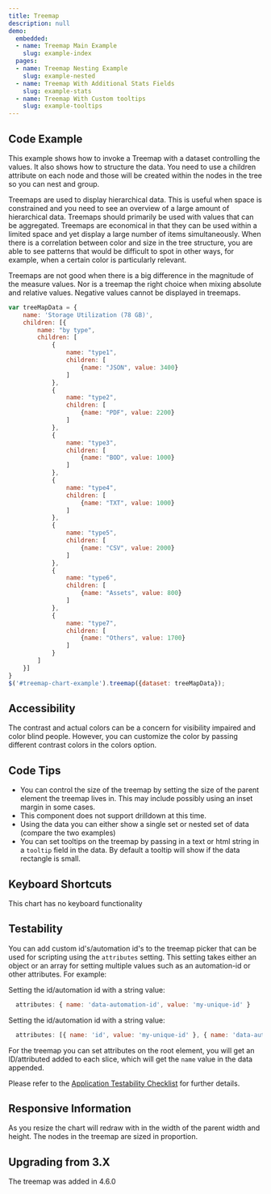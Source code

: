 ```yaml
---
title: Treemap
description: null
demo:
  embedded:
  - name: Treemap Main Example
    slug: example-index
  pages:
  - name: Treemap Nesting Example
    slug: example-nested
  - name: Treemap With Additional Stats Fields
    slug: example-stats
  - name: Treemap With Custom tooltips
    slug: example-tooltips
---
```


## Code Example

This example shows how to invoke a Treemap with a dataset controlling the values. It also shows how to structure the data. You need to use a children attribute on each node and those will be created within the nodes in the tree so you can nest and group.

Treemaps are used to display hierarchical data. This is useful when space is constrained and you need to see an overview of a large amount of hierarchical data. Treemaps should primarily be used with values that can be aggregated. Treemaps are economical in that they can be used within a limited space and yet display a large number of items simultaneously. When there is a correlation between color and size in the tree structure, you are able to see patterns that would be difficult to spot in other ways, for example, when a certain color is particularly relevant.

Treemaps are not good when there is a big difference in the magnitude of the measure values. Nor is a treemap the right choice when mixing absolute and relative values. Negative values cannot be displayed in treemaps.

```javascript
var treeMapData = {
    name: 'Storage Utilization (78 GB)',
    children: [{
        name: "by type",
        children: [
            {
                name: "type1",
                children: [
                    {name: "JSON", value: 3400}
                ]
            },
            {
                name: "type2",
                children: [
                    {name: "PDF", value: 2200}
                ]
            },
            {
                name: "type3",
                children: [
                    {name: "BOD", value: 1000}
                ]
            },
            {
                name: "type4",
                children: [
                    {name: "TXT", value: 1000}
                ]
            },
            {
                name: "type5",
                children: [
                    {name: "CSV", value: 2000}
                ]
            },
            {
                name: "type6",
                children: [
                    {name: "Assets", value: 800}
                ]
            },
            {
                name: "type7",
                children: [
                    {name: "Others", value: 1700}
                ]
            }
        ]
    }]
}
$('#treemap-chart-example').treemap({dataset: treeMapData});
```

## Accessibility

The contrast and actual colors can be a concern for visibility impaired and color blind people. However, you can customize the color by passing different contrast colors in the colors option.

## Code Tips

- You can control the size of the treemap by setting the size of the parent element the treemap lives in. This may include possibly using an inset margin in some cases.
- This component does not support drilldown at this time.
- Using the data you can either show a single set or nested set of data (compare the two examples)
- You can set tooltips on the treemap by passing in a text or html string in a `tooltip` field in the data. By default a tooltip will show if the data rectangle is small.

## Keyboard Shortcuts

This chart has no keyboard functionality


## Testability

You can add custom id's/automation id's to the treemap picker that can be used for scripting using the `attributes` setting. This setting takes either an object or an array for setting multiple values such as an automation-id or other attributes. For example:

Setting the id/automation id with a string value:

```js
  attributes: { name: 'data-automation-id', value: 'my-unique-id' }
```

Setting the id/automation id with a string value:

```js
  attributes: [{ name: 'id', value: 'my-unique-id' }, { name: 'data-automation-id', value: 'my-unique-id' }]
```

For the treemap you can set attributes on the root element, you will get an ID/attributed added to each slice, which will get the `name` value in the data appended.

Please refer to the [Application Testability Checklist](https://design.infor.com/resources/application-testability-checklist) for further details.

## Responsive Information

As you resize the chart will redraw with in the width of the parent width and height. The nodes in the treemap are sized in proportion.

## Upgrading from 3.X

The treemap was added in 4.6.0
